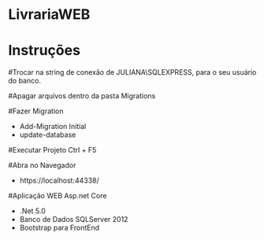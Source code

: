 # LivrariaWEB

# Instruções 

#Trocar na string de conexão de JULIANA\\SQLEXPRESS, para o seu usuário do banco.

#Apagar arquivos dentro da pasta Migrations

#Fazer Migration
- Add-Migration Initial
- update-database

#Executar Projeto
Ctrl + F5

#Abra no Navegador 

- https://localhost:44338/


#Aplicação WEB Asp.net Core

- .Net 5.0
- Banco de Dados SQLServer 2012
- Bootstrap para FrontEnd

